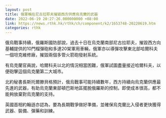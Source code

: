 ```yaml
---
layout: post
title: 俄軍稱在尼古拉耶夫摧毀西方供應烏克蘭的武器
date: 2022-06-19 20:27:26.000000000 +08:00
link: https://news.rthk.hk/rthk/ch/component/k2/1653748-20220619.htm
categories: rthk
---
```


俄烏戰事持續，俄羅斯國防部說，過去十日在烏克蘭南部尼古拉耶夫，摧毀西方向基輔提供的10門榴彈砲和多達20架軍用車輛，俄軍亦以導彈攻擊東北部哈爾科夫一個坦克維修廠，摧毀兩個多管火箭砲發射系統。

有烏克蘭官員說，哈爾科夫以北的情況相當困難，俄軍試圖盡量接近哈爾科夫，以便砲擊這個烏克蘭第二大城市。

北約秘書長斯托爾滕貝格預計，俄烏戰事可能持續數年，西方持續向烏克蘭供應最先進的武器，有助烏克蘭東部頓巴斯地區擺脫俄羅斯的控制，即使成本很高，都不能夠放棄對烏克蘭的支持。

英國首相約翰遜亦認為，要為長期戰爭做好準備，並確保烏克蘭比入侵者更快獲得武器、裝備、彈藥和訓練。
